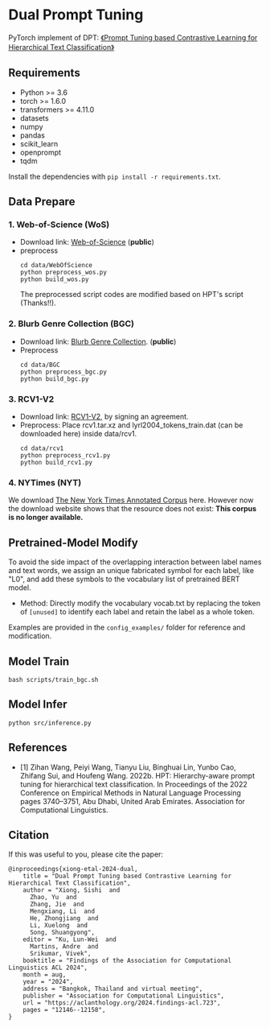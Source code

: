 # Dual Prompt Tuning 
PyTorch implement of DPT: [《Prompt Tuning based Contrastive Learning for Hierarchical Text Classification》](https://aclanthology.org/2024.findings-acl.723/)


## Requirements
- Python >= 3.6
- torch >= 1.6.0
- transformers >= 4.11.0
- datasets
- numpy
- pandas
- scikit_learn
- openprompt
- tqdm

Install the dependencies with `pip install -r requirements.txt`.

## Data Prepare
### 1. Web-of-Science (WoS)  

- Download link: [Web-of-Science](https://data.mendeley.com/datasets/9rw3vkcfy4/6)  (**public**)
- preprocess
    ```
    cd data/WebOfScience
    python preprocess_wos.py
    python build_wos.py
    ```
    The preprocessed script codes are modified based on HPT's script (Thanks!!).


### 2. Blurb Genre Collection (BGC) 
- Download link: [Blurb Genre Collection](https://www.inf.uni-hamburg.de/en/inst/ab/lt/resources/data/blurb-genre-collection.html).  (**public**)
- Preprocess
    ```shell
    cd data/BGC
    python preprocess_bgc.py
    python build_bgc.py
    ```

### 3. RCV1-V2
- Download link: [RCV1-V2](https://github.com/ductri/reuters_loader), by signing an agreement. 
- Preprocess:
    Place rcv1.tar.xz and lyrl2004_tokens_train.dat (can be downloaded here) inside data/rcv1.
    ```
    cd data/rcv1
    python preprocess_rcv1.py
    python build_rcv1.py
    ```


### 4. NYTimes (NYT)
We download [The New York Times Annotated Corpus](https://catalog.ldc.upenn.edu/LDC2008T19) here. However now the download website shows that the resource does not exist: **This corpus is no longer available.**



## Pretrained-Model Modify
To avoid the side impact of the overlapping interaction between label names and text words, we assign an
unique fabricated symbol for each label, like "L0", and add these symbols to the vocabulary list of pretrained BERT model.

- Method: Directly modify the vocabulary vocab.txt by replacing the token of `[unused]` to identify each label and retain the label as a whole token.

Examples are provided in the `config_examples/` folder for reference and modification.

## Model Train
```
bash scripts/train_bgc.sh
```

## Model Infer
```
python src/inference.py
```


## References
- [1] Zihan Wang, Peiyi Wang, Tianyu Liu, Binghuai Lin, Yunbo Cao, Zhifang Sui, and Houfeng Wang. 2022b. HPT: Hierarchy-aware prompt tuning for hierarchical text classification. In Proceedings of the 2022 Conference on Empirical Methods in Natural Language Processing pages 3740–3751, Abu Dhabi, United Arab Emirates. Association for Computational Linguistics.


## Citation
If this was useful to you, please cite the paper:
```
@inproceedings{xiong-etal-2024-dual,
    title = "Dual Prompt Tuning based Contrastive Learning for Hierarchical Text Classification",
    author = "Xiong, Sishi  and
      Zhao, Yu  and
      Zhang, Jie  and
      Mengxiang, Li  and
      He, Zhongjiang  and
      Li, Xuelong  and
      Song, Shuangyong",
    editor = "Ku, Lun-Wei  and
      Martins, Andre  and
      Srikumar, Vivek",
    booktitle = "Findings of the Association for Computational Linguistics ACL 2024",
    month = aug,
    year = "2024",
    address = "Bangkok, Thailand and virtual meeting",
    publisher = "Association for Computational Linguistics",
    url = "https://aclanthology.org/2024.findings-acl.723",
    pages = "12146--12158",
}
```